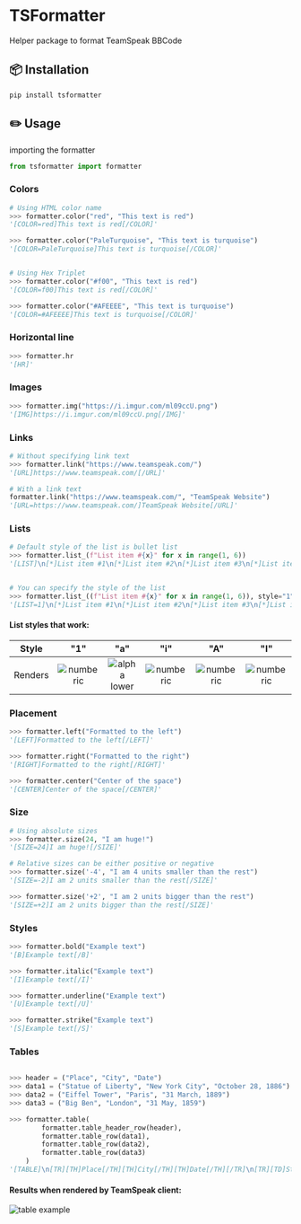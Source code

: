 # TSFormatter

Helper package to format TeamSpeak BBCode

## 📦 Installation

```shell
pip install tsformatter
```

## ✏️ Usage

importing the formatter

```python
from tsformatter import formatter
```

### Colors

```python
# Using HTML color name
>>> formatter.color("red", "This text is red")
'[COLOR=red]This text is red[/COLOR]'

>>> formatter.color("PaleTurquoise", "This text is turquoise")
'[COLOR=PaleTurquoise]This text is turquoise[/COLOR]'


# Using Hex Triplet
>>> formatter.color("#f00", "This text is red")
'[COLOR=f00]This text is red[/COLOR]'

>>> formatter.color("#AFEEEE", "This text is turquoise")
'[COLOR=#AFEEEE]This text is turquoise[/COLOR]'
```

### Horizontal line

```python
>>> formatter.hr
'[HR]'
```

### Images

```python
>>> formatter.img("https://i.imgur.com/ml09ccU.png")
'[IMG]https://i.imgur.com/ml09ccU.png[/IMG]'
```

### Links

```python
# Without specifying link text
>>> formatter.link("https://www.teamspeak.com/")
'[URL]https://www.teamspeak.com/[/URL]'

# With a link text
formatter.link("https://www.teamspeak.com/", "TeamSpeak Website")
'[URL=https://www.teamspeak.com/]TeamSpeak Website[/URL]'
```

### Lists

```python
# Default style of the list is bullet list
>>> formatter.list_(f"List item #{x}" for x in range(1, 6))
'[LIST]\n[*]List item #1\n[*]List item #2\n[*]List item #3\n[*]List item #4\n[*]List item #5\n[/LIST]'


# You can specify the style of the list
>>> formatter.list_((f"List item #{x}" for x in range(1, 6)), style="1")
'[LIST=1]\n[*]List item #1\n[*]List item #2\n[*]List item #3\n[*]List item #4\n[*]List item #5\n[/LIST]'
```

#### List styles that work:

| Style   |                    "1"                    |                       "a"                        |                      "i"                      |                      "A"                      |                      "I"                      |
| ------- | :---------------------------------------: | :----------------------------------------------: | :-------------------------------------------: | :-------------------------------------------: | :-------------------------------------------: |
| Renders | ![numberic](.github/img/list_numeric.png) | ![alpha lower](.github/img/list_alpha_lower.png) | ![numberic](.github/img/list_roman_lower.png) | ![numberic](.github/img/list_alpha_upper.png) | ![numberic](.github/img/list_roman_upper.png) |

### Placement

```python
>>> formatter.left("Formatted to the left")
'[LEFT]Formatted to the left[/LEFT]'

>>> formatter.right("Formatted to the right")
'[RIGHT]Formatted to the right[/RIGHT]'

>>> formatter.center("Center of the space")
'[CENTER]Center of the space[/CENTER]'
```

### Size

```python
# Using absolute sizes
>>> formatter.size(24, "I am huge!")
'[SIZE=24]I am huge![/SIZE]'

# Relative sizes can be either positive or negative
>>> formatter.size('-4', "I am 4 units smaller than the rest")
'[SIZE=-2]I am 2 units smaller than the rest[/SIZE]'

>>> formatter.size('+2', "I am 2 units bigger than the rest")
'[SIZE=+2]I am 2 units bigger than the rest[/SIZE]'
```

### Styles

```python
>>> formatter.bold("Example text")
'[B]Example text[/B]'

>>> formatter.italic("Example text")
'[I]Example text[/I]'

>>> formatter.underline("Example text")
'[U]Example text[/U]'

>>> formatter.strike("Example text")
'[S]Example text[/S]'
```

### Tables

```python

>>> header = ("Place", "City", "Date")
>>> data1 = ("Statue of Liberty", "New York City", "October 28, 1886")
>>> data2 = ("Eiffel Tower", "Paris", "31 March, 1889")
>>> data3 = ("Big Ben", "London", "31 May, 1859")

>>> formatter.table(
        formatter.table_header_row(header),
        formatter.table_row(data1),
        formatter.table_row(data2),
        formatter.table_row(data3)
    )
'[TABLE]\n[TR][TH]Place[/TH][TH]City[/TH][TH]Date[/TH][/TR]\n[TR][TD]Statue of Liberty[/TD][TD]New York City[/TD][TD]October 28, 1886[/TD][/TR]\n[TR][TD]Eiffel Tower[/TD][TD]Paris[/TD][TD]31 March, 1889[/TD][/TR]\n[TR][TD]Big Ben[/TD][TD]London[/TD][TD]31 May, 1859[/TD][/TR]\n[/TABLE]'
```

#### Results when rendered by TeamSpeak client:

![table example](.github/img/table.png)
